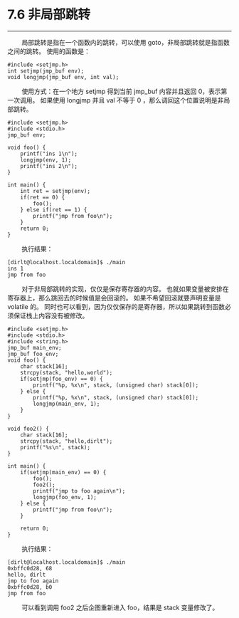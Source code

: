 # 7.6 非局部跳转
***

&emsp;&emsp;
局部跳转是指在一个函数内的跳转，可以使用 goto，非局部跳转就是指函数之间的跳转。
使用的函数是：

    #include <setjmp.h>
    int setjmp(jmp_buf env);
    void longjmp(jmp_buf env, int val);

&emsp;&emsp;
使用方式：在一个地方 setjmp 得到当前 jmp\_buf 内容并且返回 0，表示第一次调用。
如果使用 longjmp 并且 val 不等于 0 ，那么调回这个位置说明是非局部跳转。

    #include <setjmp.h>
    #include <stdio.h>
    jmp_buf env;
    
    void foo() {
        printf("ins 1\n");
        longjmp(env, 1);
        printf("ins 2\n");
    }
    
    int main() {
        int ret = setjmp(env);
        if(ret == 0) {
            foo();
        } else if(ret == 1) {
            printf("jmp from foo\n");
        }
        return 0;
    }
    
&emsp;&emsp;
执行结果：
        
    [dirlt@localhost.localdomain]$ ./main
    ins 1
    jmp from foo
    
&emsp;&emsp;
对于非局部跳转的实现，仅仅是保存寄存器的内容。
也就如果变量被安排在寄存器上，那么跳回去的时候值是会回滚的。
如果不希望回滚就要声明变量是 volatile 的。
同时也可以看到，因为仅仅保存的是寄存器，所以如果跳转到函数必须保证栈上内容没有被修改。

    #include <setjmp.h>
    #include <stdio.h>
    #include <string.h>
    jmp_buf main_env;
    jmp_buf foo_env;
    void foo() {
        char stack[16];
        strcpy(stack, "hello,world");
        if(setjmp(foo_env) == 0) {
            printf("%p, %x\n", stack, (unsigned char) stack[0]);
        } else {
            printf("%p, %x\n", stack, (unsigned char) stack[0]);
            longjmp(main_env, 1);
        }
    }
    
    void foo2() {
        char stack[16];
        strcpy(stack, "hello,dirlt");
        printf("%s\n", stack);
    }
    
    int main() {
        if(setjmp(main_env) == 0) {
            foo();
            foo2();
            printf("jmp to foo again\n");
            longjmp(foo_env, 1);
        } else {
            printf("jmp from foo\n");
        }
        
        return 0;
    }
    
&emsp;&emsp;
执行结果：
    
    [dirlt@localhost.localdomain]$ ./main
    0xbffc0d28, 68
    hello, dirlt
    jmp to foo again
    0xbffc0d28, b0
    jmp from foo

&emsp;&emsp;
可以看到调用 foo2 之后企图重新进入 foo，结果是 stack 变量修改了。